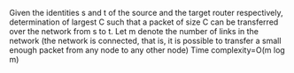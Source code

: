 Given the identities s and t of the source and the target router respectively, determination of  largest C such that a packet of size C can be transferred over the
network from s to t.
Let m denote the number of links in the network (the network is connected, that
is, it is possible to transfer a small enough packet from any node to any other node) 
Time complexity=O(m log m)
